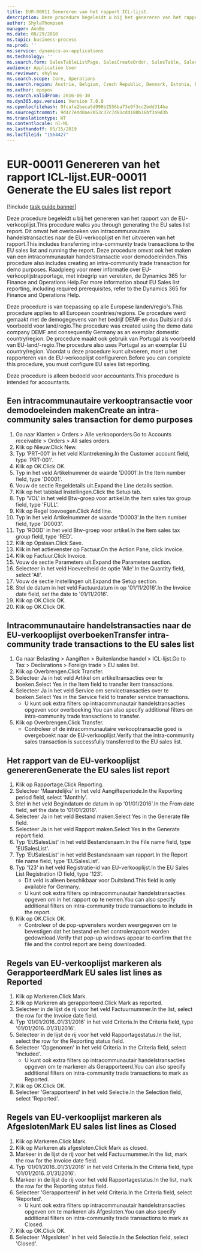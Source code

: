 ```yaml
---
title: EUR-00011 Genereren van het rapport ICL-lijst.
description: Deze procedure begeleidt u bij het genereren van het rapport van de EU-verkooplijst.
author: ShylaThompson
manager: AnnBe
ms.date: 08/29/2018
ms.topic: business-process
ms.prod: ''
ms.service: dynamics-ax-applications
ms.technology: ''
ms.search.form: SalesTableListPage, SalesCreateOrder, SalesTable, SalesEditLines,  EUSalesList, EUSalesListSelection, SysQueryForm, SysLookup
audience: Application User
ms.reviewer: shylaw
ms.search.scope: Core, Operations
ms.search.region: Austria, Belgium, Czech Republic, Denmark, Estonia, Finland, France, Germany, Hungary, Ireland, Italy, Latvia, Lithuania, Netherlands, Poland, Spain, Sweden, United Kingdom
ms.author: epopov
ms.search.validFrom: 2016-06-30
ms.dyn365.ops.version: Version 7.0.0
ms.openlocfilehash: 9fcafa2beca5d998b2556ba73e9f3cc2bdd314ba
ms.sourcegitcommit: 9d4c7edd0ae2053c37c7d81cdd180b16bf3a9d3b
ms.translationtype: HT
ms.contentlocale: nl-NL
ms.lasthandoff: 05/15/2019
ms.locfileid: "1564427"
---
```

# <a name="eur-00011-generate-the-eu-sales-list-report"></a><span data-ttu-id="14208-103">EUR-00011 Genereren van het rapport ICL-lijst.</span><span class="sxs-lookup"><span data-stu-id="14208-103">EUR-00011 Generate the EU sales list report</span></span>

[!include [task guide banner](../../includes/task-guide-banner.md)]

<span data-ttu-id="14208-104">Deze procedure begeleidt u bij het genereren van het rapport van de EU-verkooplijst.</span><span class="sxs-lookup"><span data-stu-id="14208-104">This procedure walks you through generating the EU sales list report.</span></span> <span data-ttu-id="14208-105">Dit omvat het overboeken van intracommunautaire handelstransacties naar de EU-verkooplijst en het uitvoeren van het rapport.</span><span class="sxs-lookup"><span data-stu-id="14208-105">This includes transferring intra-community trade transactions to the EU sales list and running the report.</span></span> <span data-ttu-id="14208-106">Deze procedure omvat ook het maken van een intracommunautair handelstransactie voor demodoeleinden.</span><span class="sxs-lookup"><span data-stu-id="14208-106">This  procedure also includes creating an intra-community trade transaction for demo purposes.</span></span> <span data-ttu-id="14208-107">Raadpleeg voor meer informatie over EU-verkooplijstrapportage, met inbegrip van vereisten, de Dynamics 365 for Finance and Operations Help.</span><span class="sxs-lookup"><span data-stu-id="14208-107">For more information about EU Sales list reporting, including required prerequisites, refer to the Dynamics 365 for Finance and Operations Help.</span></span>

<span data-ttu-id="14208-108">Deze procedure is van toepassing op alle Europese landen/regio's.</span><span class="sxs-lookup"><span data-stu-id="14208-108">This procedure applies to all European countries/regions.</span></span> <span data-ttu-id="14208-109">De procedure werd gemaakt met de demogegevens van het bedrijf DEMF en dus Duitsland als voorbeeld voor land/regio.</span><span class="sxs-lookup"><span data-stu-id="14208-109">The procedure was created using the demo data company DEMF and consequently Germany as an exemplar domestic country/region.</span></span> <span data-ttu-id="14208-110">De procedure maakt ook gebruik van Portugal als voorbeeld van EU-land/-regio.</span><span class="sxs-lookup"><span data-stu-id="14208-110">The procedure also uses Portugal as an exemplar EU country/region.</span></span> <span data-ttu-id="14208-111">Voordat u deze procedure kunt uitvoeren, moet u het rapporteren van de EU-verkooplijst configureren.</span><span class="sxs-lookup"><span data-stu-id="14208-111">Before you can complete this procedure, you must configure EU sales list reporting.</span></span>

<span data-ttu-id="14208-112">Deze procedure is alleen bedoeld voor accountants.</span><span class="sxs-lookup"><span data-stu-id="14208-112">This procedure is intended for accountants.</span></span>


## <a name="create-an-intra-community-sales-transaction-for-demo-purposes"></a><span data-ttu-id="14208-113">Een intracommunautaire verkooptransactie voor demodoeleinden maken</span><span class="sxs-lookup"><span data-stu-id="14208-113">Create an intra-community sales transaction for demo purposes</span></span>
1. <span data-ttu-id="14208-114">Ga naar Klanten > Orders > Alle verkooporders.</span><span class="sxs-lookup"><span data-stu-id="14208-114">Go to Accounts receivable > Orders > All sales orders.</span></span>
2. <span data-ttu-id="14208-115">Klik op Nieuw.</span><span class="sxs-lookup"><span data-stu-id="14208-115">Click New.</span></span>
3. <span data-ttu-id="14208-116">Typ 'PRT-001' in het veld Klantrekening.</span><span class="sxs-lookup"><span data-stu-id="14208-116">In the Customer account field, type 'PRT-001'.</span></span>
4. <span data-ttu-id="14208-117">Klik op OK.</span><span class="sxs-lookup"><span data-stu-id="14208-117">Click OK.</span></span>
5. <span data-ttu-id="14208-118">Typ in het veld Artikelnummer de waarde 'D0001'.</span><span class="sxs-lookup"><span data-stu-id="14208-118">In the Item number field, type 'D0001'.</span></span>
6. <span data-ttu-id="14208-119">Vouw de sectie Regeldetails uit.</span><span class="sxs-lookup"><span data-stu-id="14208-119">Expand the Line details section.</span></span>
7. <span data-ttu-id="14208-120">Klik op het tabblad Instellingen.</span><span class="sxs-lookup"><span data-stu-id="14208-120">Click the Setup tab.</span></span>
8. <span data-ttu-id="14208-121">Typ 'VOL' in het veld Btw-groep voor artikel.</span><span class="sxs-lookup"><span data-stu-id="14208-121">In the Item sales tax group field, type 'FULL'.</span></span>
9. <span data-ttu-id="14208-122">Klik op Regel toevoegen.</span><span class="sxs-lookup"><span data-stu-id="14208-122">Click Add line.</span></span>
10. <span data-ttu-id="14208-123">Typ in het veld Artikelnummer de waarde 'D0003'.</span><span class="sxs-lookup"><span data-stu-id="14208-123">In the Item number field, type 'D0003'.</span></span>
11. <span data-ttu-id="14208-124">Typ 'ROOD' in het veld Btw-groep voor artikel.</span><span class="sxs-lookup"><span data-stu-id="14208-124">In the Item sales tax group field, type 'RED'.</span></span>
12. <span data-ttu-id="14208-125">Klik op Opslaan.</span><span class="sxs-lookup"><span data-stu-id="14208-125">Click Save.</span></span>
13. <span data-ttu-id="14208-126">Klik in het actievenster op Factuur.</span><span class="sxs-lookup"><span data-stu-id="14208-126">On the Action Pane, click Invoice.</span></span>
14. <span data-ttu-id="14208-127">Klik op Factuur.</span><span class="sxs-lookup"><span data-stu-id="14208-127">Click Invoice.</span></span>
15. <span data-ttu-id="14208-128">Vouw de sectie Parameters uit.</span><span class="sxs-lookup"><span data-stu-id="14208-128">Expand the Parameters section.</span></span>
16. <span data-ttu-id="14208-129">Selecteer in het veld Hoeveelheid de optie 'Alle'.</span><span class="sxs-lookup"><span data-stu-id="14208-129">In the Quantity field, select 'All'.</span></span>
17. <span data-ttu-id="14208-130">Vouw de sectie Instellingen uit.</span><span class="sxs-lookup"><span data-stu-id="14208-130">Expand the Setup section.</span></span>
18. <span data-ttu-id="14208-131">Stel de datum in het veld Factuurdatum in op '01/11/2016'.</span><span class="sxs-lookup"><span data-stu-id="14208-131">In the Invoice date field, set the date to '01/11/2016'.</span></span>
19. <span data-ttu-id="14208-132">Klik op OK.</span><span class="sxs-lookup"><span data-stu-id="14208-132">Click OK.</span></span>
20. <span data-ttu-id="14208-133">Klik op OK.</span><span class="sxs-lookup"><span data-stu-id="14208-133">Click OK.</span></span>

## <a name="transfer-intra-community-trade-transactions-to-the-eu-sales-list"></a><span data-ttu-id="14208-134">Intracommunautaire handelstransacties naar de EU-verkooplijst overboeken</span><span class="sxs-lookup"><span data-stu-id="14208-134">Transfer intra-community trade transactions to the EU sales list</span></span>
1. <span data-ttu-id="14208-135">Ga naar Belasting > Aangiften > Buitenlandse handel > ICL-lijst.</span><span class="sxs-lookup"><span data-stu-id="14208-135">Go to Tax > Declarations > Foreign trade > EU sales list.</span></span>
2. <span data-ttu-id="14208-136">Klik op Overbrengen.</span><span class="sxs-lookup"><span data-stu-id="14208-136">Click Transfer.</span></span>
3. <span data-ttu-id="14208-137">Selecteer Ja in het veld Artikel om artikeltransacties over te boeken.</span><span class="sxs-lookup"><span data-stu-id="14208-137">Select Yes in the Item field to transfer item transactions.</span></span>
4. <span data-ttu-id="14208-138">Selecteer Ja in het veld Service om servicetransacties over te boeken.</span><span class="sxs-lookup"><span data-stu-id="14208-138">Select Yes in the Service field to transfer service transactions.</span></span>
    * <span data-ttu-id="14208-139">U kunt ook extra filters op intracommunautair handelstransacties opgeven voor overboeking.</span><span class="sxs-lookup"><span data-stu-id="14208-139">You can also specify additional filters on intra-community trade transactions to transfer.</span></span>  
5. <span data-ttu-id="14208-140">Klik op Overbrengen.</span><span class="sxs-lookup"><span data-stu-id="14208-140">Click Transfer.</span></span>
    * <span data-ttu-id="14208-141">Controleer of de intracommunautaire verkooptransactie goed is overgeboekt naar de EU-verkooplijst.</span><span class="sxs-lookup"><span data-stu-id="14208-141">Verify that the intra-community sales transaction is successfully transferred to the EU sales list.</span></span>  

## <a name="generate-the-eu-sales-list-report"></a><span data-ttu-id="14208-142">Het rapport van de EU-verkooplijst genereren</span><span class="sxs-lookup"><span data-stu-id="14208-142">Generate the EU sales list report</span></span>
1. <span data-ttu-id="14208-143">Klik op Rapportage.</span><span class="sxs-lookup"><span data-stu-id="14208-143">Click Reporting.</span></span>
2. <span data-ttu-id="14208-144">Selecteer 'Maandelijks' in het veld Aangifteperiode.</span><span class="sxs-lookup"><span data-stu-id="14208-144">In the Reporting period field, select 'Monthly'.</span></span>
3. <span data-ttu-id="14208-145">Stel in het veld Begindatum de datum in op '01/01/2016'.</span><span class="sxs-lookup"><span data-stu-id="14208-145">In the From date field, set the date to '01/01/2016'.</span></span>
4. <span data-ttu-id="14208-146">Selecteer Ja in het veld Bestand maken.</span><span class="sxs-lookup"><span data-stu-id="14208-146">Select Yes in the Generate file field.</span></span>
5. <span data-ttu-id="14208-147">Selecteer Ja in het veld Rapport maken.</span><span class="sxs-lookup"><span data-stu-id="14208-147">Select Yes in the Generate report field.</span></span>
6. <span data-ttu-id="14208-148">Typ 'EUSalesList' in het veld Bestandsnaam.</span><span class="sxs-lookup"><span data-stu-id="14208-148">In the File name field, type 'EUSalesList'.</span></span>
7. <span data-ttu-id="14208-149">Typ 'EUSalesList' in het veld Bestandsnaam van rapport.</span><span class="sxs-lookup"><span data-stu-id="14208-149">In the Report file name field, type 'EUSalesList'.</span></span>
8. <span data-ttu-id="14208-150">Typ '123' in het veld Registratie-id van EU-verkooplijst.</span><span class="sxs-lookup"><span data-stu-id="14208-150">In the EU Sales List Registration ID field, type '123'.</span></span>
    * <span data-ttu-id="14208-151">Dit veld is alleen beschikbaar voor Duitsland.</span><span class="sxs-lookup"><span data-stu-id="14208-151">This field is only available for Germany.</span></span>  
    * <span data-ttu-id="14208-152">U kunt ook extra filters op intracommunautair handelstransacties opgeven om in het rapport op te nemen.</span><span class="sxs-lookup"><span data-stu-id="14208-152">You can also specify additional filters on intra-community trade transactions to include in the report.</span></span>  
9. <span data-ttu-id="14208-153">Klik op OK.</span><span class="sxs-lookup"><span data-stu-id="14208-153">Click OK.</span></span>
    * <span data-ttu-id="14208-154">Controleer of de pop-upvensters worden weergegeven om te bevestigen dat het bestand en het controlerapport worden gedownload.</span><span class="sxs-lookup"><span data-stu-id="14208-154">Verify that pop-up windows appear to confirm that the file and the control report are being downloaded.</span></span>  

## <a name="mark-eu-sales-list-lines-as-reported"></a><span data-ttu-id="14208-155">Regels van EU-verkooplijst markeren als Gerapporteerd</span><span class="sxs-lookup"><span data-stu-id="14208-155">Mark EU sales list lines as Reported</span></span>
1. <span data-ttu-id="14208-156">Klik op Markeren.</span><span class="sxs-lookup"><span data-stu-id="14208-156">Click Mark.</span></span>
2. <span data-ttu-id="14208-157">Klik op Markeren als gerapporteerd.</span><span class="sxs-lookup"><span data-stu-id="14208-157">Click Mark as reported.</span></span>
3. <span data-ttu-id="14208-158">Selecteer in de lijst de rij voor het veld Factuurnummer.</span><span class="sxs-lookup"><span data-stu-id="14208-158">In the list, select the row for the Invoice date field.</span></span>
4. <span data-ttu-id="14208-159">Typ '01/01/2016..01/31/2016' in het veld Criteria.</span><span class="sxs-lookup"><span data-stu-id="14208-159">In the Criteria field, type '01/01/2016..01/31/2016'.</span></span>
5. <span data-ttu-id="14208-160">Selecteer in de lijst de rij voor het veld Rapportagestatus.</span><span class="sxs-lookup"><span data-stu-id="14208-160">In the list, select the row for the Reporting status field.</span></span>
6. <span data-ttu-id="14208-161">Selecteer 'Opgenomen' in het veld Criteria.</span><span class="sxs-lookup"><span data-stu-id="14208-161">In the Criteria field, select 'Included'.</span></span>
    * <span data-ttu-id="14208-162">U kunt ook extra filters op intracommunautair handelstransacties opgeven om te markeren als Gerapporteerd.</span><span class="sxs-lookup"><span data-stu-id="14208-162">You can also specify additional filters on intra-community trade transactions to mark as Reported.</span></span>  
7. <span data-ttu-id="14208-163">Klik op OK.</span><span class="sxs-lookup"><span data-stu-id="14208-163">Click OK.</span></span>
8. <span data-ttu-id="14208-164">Selecteer 'Gerapporteerd' in het veld Selectie.</span><span class="sxs-lookup"><span data-stu-id="14208-164">In the Selection field, select 'Reported'.</span></span>

## <a name="mark-eu-sales-list-lines-as-closed"></a><span data-ttu-id="14208-165">Regels van EU-verkooplijst markeren als Afgesloten</span><span class="sxs-lookup"><span data-stu-id="14208-165">Mark EU sales list lines as Closed</span></span>
1. <span data-ttu-id="14208-166">Klik op Markeren.</span><span class="sxs-lookup"><span data-stu-id="14208-166">Click Mark.</span></span>
2. <span data-ttu-id="14208-167">Klik op Markeren als afgesloten.</span><span class="sxs-lookup"><span data-stu-id="14208-167">Click Mark as closed.</span></span>
3. <span data-ttu-id="14208-168">Markeer in de lijst de rij voor het veld Factuurnummer.</span><span class="sxs-lookup"><span data-stu-id="14208-168">In the list, mark the row for the Invoice date field.</span></span>
4. <span data-ttu-id="14208-169">Typ '01/01/2016..01/31/2016' in het veld Criteria.</span><span class="sxs-lookup"><span data-stu-id="14208-169">In the Criteria field, type '01/01/2016..01/31/2016'.</span></span>
5. <span data-ttu-id="14208-170">Markeer in de lijst de rij voor het veld Rapportagestatus.</span><span class="sxs-lookup"><span data-stu-id="14208-170">In the list, mark the row for the Reporting status field.</span></span>
6. <span data-ttu-id="14208-171">Selecteer 'Gerapporteerd' in het veld Criteria.</span><span class="sxs-lookup"><span data-stu-id="14208-171">In the Criteria field, select ‘Reported’.</span></span>
    * <span data-ttu-id="14208-172">U kunt ook extra filters op intracommunautair handelstransacties opgeven om te markeren als Afgesloten.</span><span class="sxs-lookup"><span data-stu-id="14208-172">You can also specify additional filters on intra-community trade transactions to mark as Closed.</span></span>  
7. <span data-ttu-id="14208-173">Klik op OK.</span><span class="sxs-lookup"><span data-stu-id="14208-173">Click OK.</span></span>
8. <span data-ttu-id="14208-174">Selecteer 'Afgesloten' in het veld Selectie.</span><span class="sxs-lookup"><span data-stu-id="14208-174">In the Selection field, select 'Closed'.</span></span>

